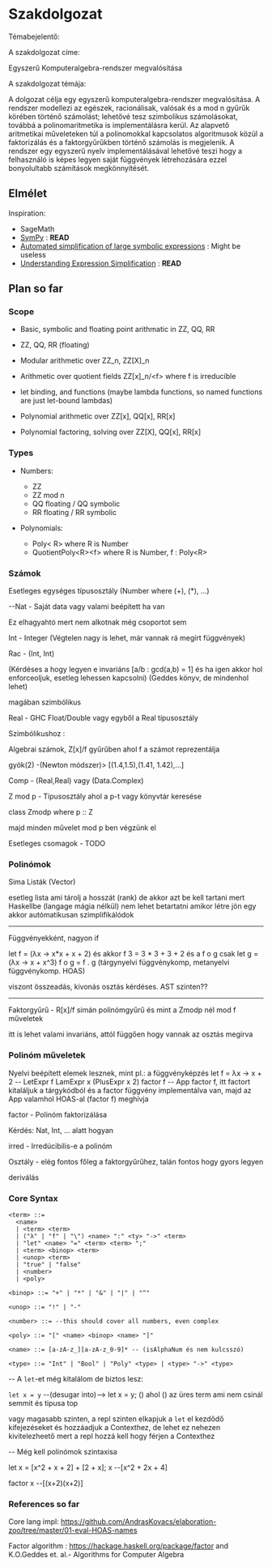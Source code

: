# Szakdolgozat

Témabejelentő:

A szakdolgozat címe:

Egyszerű Komputeralgebra-rendszer megvalósítása

A szakdolgozat témája:

A dolgozat célja egy egyszerű komputeralgebra-rendszer megvalósítása. A rendszer modellezi az egészek, racionálisak, valósak és a mod n gyűrűk körében történő
számolást; lehetővé tesz szimbolikus számolásokat, továbbá a polinomaritmetika is implementálásra kerül. Az alapvető aritmetikai műveleteken túl a polinomokkal
kapcsolatos algoritmusok közül a faktorizálás és a faktorgyűrűkben történő számolás is megjelenik. A rendszer egy egyszerű nyelv implementálásával lehetővé teszi hogy
a felhasználó is képes legyen saját függvények létrehozására ezzel bonyolultabb számítások megkönnyítését.

## Elmélet

Inspiration:

- SageMath
- [SymPy](https://en.wikipedia.org/wiki/SymPy) : **READ**
- [Automated simplification of large symbolic expressions](https://novaprd-lb.newcastle.edu.au/vital/access/%20/manager/Repository/uon:21382?view=list&f0=sm_identifier%3A%22http%3A%2F%2Fhdl.handle.net%2F1959.13%2F1307281%22&sort=sort_ss_title+asc) : Might be useless
- [Understanding Expression Simplification](http://www.cas.mcmaster.ca/~carette/publications/simplification.pdf) : **READ**

## Plan so far

### Scope

- Basic, symbolic and floating point arithmatic in ZZ, QQ, RR
- ZZ, QQ, RR (floating)
- Modular arithmetic over ZZ_n, ZZ[X]_n

- Arithmetic over quotient fields ZZ[x]_n/\<f\> where f is irreducible

- let binding, and functions (maybe lambda functions, so named functions are just let-bound lambdas)

- Polynomial arithmetic over ZZ[x], QQ[x], RR[x]

- Polynomial factoring, solving over ZZ[X], QQ[x], RR[x]

### Types

- Numbers:
  - ZZ
  - ZZ mod n
  - QQ floating / QQ symbolic
  - RR floating / RR symbolic

- Polynomials:
  - Poly< R> where R is Number
  - QuotientPoly\<R\>\<f\> where R is Number, f : Poly\<R\>

### Számok

Esetleges egységes típusosztály (Number where (+), (*), ...)

--Nat - Saját data vagy valami beépített ha van

Ez elhagyahtó mert nem alkotnak még csoportot sem

Int - Integer (Végtelen nagy is lehet, már vannak rá megírt függvények)

Rac - (Int, Int)

(Kérdéses a hogy legyen e invariáns [a/b : gcd(a,b) = 1] és ha igen akkor hol enforceoljuk, esetleg lehessen kapcsolni)
(Geddes könyv, de mindenhol lehet)

magában szimbólikus

Real - GHC Float/Double vagy egyből a Real típusosztály

Szimbólikushoz :

Algebrai számok, Z[x]/f gyűrűben ahol f a számot reprezentálja

gyök(2) -(Newton módszer)> [(1.4,1.5),(1.41, 1.42),...]

Comp - (Real,Real) vagy (Data.Complex)

Z mod p - Típusosztály ahol a p-t vagy könyvtár keresése

class Zmodp where
  p :: Z

majd minden művelet mod p ben végzünk el

Esetleges csomagok - TODO

### Polinómok

Sima Listák (Vector)

esetleg lista ami tárolj a hosszát (rank) de akkor azt be kell tartani mert Haskellbe (langage mágia nélkül) nem lehet betartatni
amikor létre jön egy akkor autómatikusan szimplifikálódok

---
Függvényekként, nagyon if

let f = (λx -> x\*x + x + 2)
és akkor
f 3 = 3 \* 3 + 3 + 2
és a f o g csak
let g = (λx -> x + x^3)
f o g = f . g (tárgynyelvi függvénykomp, metanyelvi függvénykomp. HOAS)

viszont összeadás, kivonás osztás kérdéses. AST szinten??

---

Faktorgyűrű - R\[x\]/f simán polinómgyűrű és mint a Zmodp nél mod f műveletek

itt is lehet valami invariáns, attól függően hogy vannak az osztás megírva

### Polinóm műveletek

Nyelvi beépített elemek lesznek, mint pl.: a függvényképzés
let f = λx -> x + 2 -- LetExpr f LamExpr x (PlusExpr x 2)
factor f            -- App factor f, itt factort kitaláljuk a tárgykódból és a factor függvény implementálva van, majd az App valamhol HOAS-al (factor f) meghívja

factor - Polinóm faktorizálása

Kérdés:
  Nat, Int, ... alatt hogyan

irred - Irredúcibilis-e a polinóm

Osztály - elég fontos főleg a faktorgyűrűhez, talán fontos hogy gyors legyen

deriválás

### Core Syntax

```bnf
<term> ::= 
  <name>
  | <term> <term>
  | ("λ" | "f" | "\") <name> ":" <ty> "->" <term>
  | "let" <name> "=" <term> <term> ";"
  | <term> <binop> <term>
  | <unop> <term>
  | "true" | "false"
  | <number>
  | <poly>

<binop> ::= "+" | "*" | "&" | "|" | "^"

<unop> ::= "!" | "-"

<number> ::= --this should cover all numbers, even complex

<poly> ::= "[" <name> <binop> <name> "]"

<name> ::= [a-zA-z_][a-zA-z_0-9]* -- (isAlphaNum és nem kulcsszó)

<type> ::= "Int" | "Bool" | "Poly" <type> | <type> "->" <type>

```

-- A `let`-et még kitalálom de biztos lesz:
  
  `let x = y` --(desugar into)--> let x = y; () ahol () az üres term ami nem csinál semmit és tipusa top
  
  vagy magasabb szinten, a repl szinten elkapjuk a `let` el kezdődő kifejezéseket és hozzáadjuk a Contexthez, de lehet ez nehezen kivitelezheető mert a repl hozzá kell hogy férjen a Contexthez

-- Még kell polinómok szintaxisa

let x = [x^2 + x + 2] + [2 + x]; x
--[x^2 + 2x + 4]

factor x
--[(x+2)(x+2)]

### References so far

Core lang impl: https://github.com/AndrasKovacs/elaboration-zoo/tree/master/01-eval-HOAS-names

Factor algorithm : https://hackage.haskell.org/package/factor and K.O.Geddes et. al.- Algorithms for Computer Algebra
